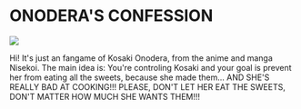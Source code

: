 # ONODERA'S CONFESSION
<img src="https://imgur.com/a/99nHb0C">

Hi! It's just an fangame of Kosaki Onodera, from the anime and manga Nisekoi. The main idea is: You're controling Kosaki and your goal is prevent her from eating all the sweets, because she made them... AND SHE'S REALLY BAD AT COOKING!!! PLEASE, DON'T LET HER EAT THE SWEETS, DON'T MATTER HOW MUCH SHE WANTS THEM!!!

